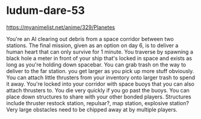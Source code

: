 # ludum-dare-53
https://myanimelist.net/anime/329/Planetes

You're an AI clearing out debris from a space corridor between two stations.
The final mission, given as an option on day 6, is to deliver a human heart that can only survive for 1 minute.
You traverse by spawning a black hole a meter in front of your ship that's locked in space and exists as long as you're holding down spacebar.
You can grab trash on the way to deliver to the far station.
you get larger as you pick up more stuff obviously.
You can attach little thrusters from your inventory onto larger trash to spend it away.
You're locked into your corridor with space buoys that you can also attach thrusters to.
You die very quickly if you go past the buoys.
You can place down structures to share with your other bonded players.
Structures include thruster restock station, repulsar?, map station, explosive station?
Very large obstacles need to be chipped away at by multiple players.
